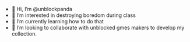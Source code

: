 - 👋 Hi, I’m @unblockpanda
- 👀 I’m interested in destroying boredom during class
- 🌱 I’m currently learning how to do that
- 💞️ I’m looking to collaborate with unblocked gmes makers to develop my collection.

<!---
unblockpanda/unblockpanda is a ✨ special ✨ repository because its `README.md` (this file) appears on your GitHub profile.
You can click the Preview link to take a look at your changes.
--->
